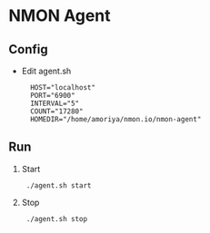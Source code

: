NMON Agent
=========

Config
------------

* Edit agent.sh

        HOST="localhost"
        PORT="6900"
        INTERVAL="5"
        COUNT="17280"
        HOMEDIR="/home/amoriya/nmon.io/nmon-agent"


Run
------------

1. Start

        ./agent.sh start

2. Stop

        ./agent.sh stop

